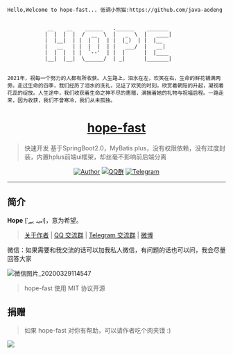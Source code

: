 ```
Hello,Welcome to hope-fast... 低调小熊猫:https://github.com/java-aodeng


             __    __    ______   .______    _______
            |  |  |  |  /  __  \  |   _  \  |   ____|
            |  |__|  | |  |  |  | |  |_)  | |  |__   
            |   __   | |  |  |  | |   ___/  |   __|  
            |  |  |  | |  `--'  | |  |      |  |____ 
            |__|  |__|  \______/  | _|      |_______|


2021年，祝每一个努力的人都有所收获。人生路上，泪水在左，欢笑在右，生命的鲜花铺满两旁。走过生命的四季，我们经历了泪水的洗礼，见证了欢笑的时刻，欣赏着朝阳的升起，凝视着花蕊的绽放。人生途中，我们收获着生命之神不尽的惠赠，满揣着她的礼物与祝福启程。一路走来，因为收获，我们不曾寒冷，我们从未孤独。

```
<h1 align="center"><a href="https://github.com/java-aodeng" target="_blank">hope-fast</a></h1>

> 快速开发 基于SpringBoot2.0，MyBatis plus，没有权限依赖，没有过度封装，内置hplus前端ui框架，却丝毫不影响前后端分离

<p align="center">
<a href="http://ilovey.live"><img alt="Author" src="https://img.shields.io/badge/author-%E4%BD%8E%E8%B0%83%E5%B0%8F%E7%86%8A%E7%8C%AB-blue.svg"/></a>
<a href="https://jq.qq.com/?_wv=1027&k=574chhz"><img alt="QQ群" src="https://img.shields.io/badge/chat-%E4%BD%8E%E8%B0%83%E5%B0%8F%E7%86%8A%E7%8C%ABQQ%E7%BE%A4-yellow.svg"/></a>
<a href="https://t.me/joinchat/LSsyBxVKLGEkF5MtIhg6TQ"><img alt="Telegram" src="https://img.shields.io/badge/telegram-%E4%BD%8E%E8%B0%83%E5%B0%8F%E7%86%8A%E7%8C%AB--%E5%AE%98%E6%96%B9%E9%83%A8%E8%90%BD-orange.svg"/></a>
</p>

------------------------------

## 简介

**Hope** [ˈامید ہے]，意为希望。

> [关于作者](http://ilovey.live/s/about) | [QQ 交流群](https://jq.qq.com/?_wv=1027&k=574chhz) | [Telegram 交流群](https://t.me/joinchat/LSsyBxVKLGEkF5MtIhg6TQ) | [微博](https://weibo.com/aodeng520?is_all=1) 

微信：如果需要和我交流的话可以加我私人微信，有问题的话也可以问，我会尽量回答大家

![微信图片_20200329114547](http://image.ilovey.live/image/0d6ff0bf2d7d51cc9839bd17c7c9b746.png)

> hope-fast 使用  MIT 协议开源

## 捐赠

>如果 hope-fast 对你有帮助，可以请作者吃个肉夹馍 :)

![](https://i.loli.net/2018/12/31/5c29d3b18826d.png)
